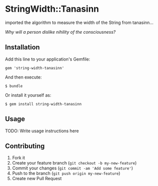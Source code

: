 # StringWidth::Tanasinn

imported the algorithm to measure the width of the String from tanasinn...

*Why will a person dislike nihility of the consciousness?*

## Installation

Add this line to your application's Gemfile:

    gem 'string-width-tanasinn'

And then execute:

    $ bundle

Or install it yourself as:

    $ gem install string-width-tanasinn

## Usage

TODO: Write usage instructions here

## Contributing

1. Fork it
2. Create your feature branch (`git checkout -b my-new-feature`)
3. Commit your changes (`git commit -am 'Add some feature'`)
4. Push to the branch (`git push origin my-new-feature`)
5. Create new Pull Request
